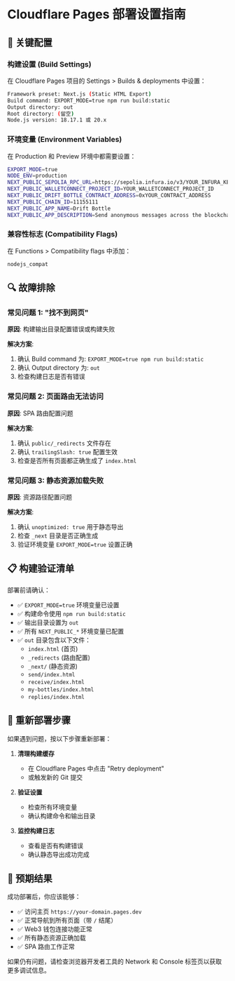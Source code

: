# Cloudflare Pages 部署设置指南

## 🚀 **关键配置**

### **构建设置 (Build Settings)**

在 Cloudflare Pages 项目的 Settings > Builds & deployments 中设置：

```bash
Framework preset: Next.js (Static HTML Export)
Build command: EXPORT_MODE=true npm run build:static
Output directory: out
Root directory: (留空)
Node.js version: 18.17.1 或 20.x
```

### **环境变量 (Environment Variables)**

在 Production 和 Preview 环境中都需要设置：

```bash
EXPORT_MODE=true
NODE_ENV=production
NEXT_PUBLIC_SEPOLIA_RPC_URL=https://sepolia.infura.io/v3/YOUR_INFURA_KEY
NEXT_PUBLIC_WALLETCONNECT_PROJECT_ID=YOUR_WALLETCONNECT_PROJECT_ID  
NEXT_PUBLIC_DRIFT_BOTTLE_CONTRACT_ADDRESS=0xYOUR_CONTRACT_ADDRESS
NEXT_PUBLIC_CHAIN_ID=11155111
NEXT_PUBLIC_APP_NAME=Drift Bottle
NEXT_PUBLIC_APP_DESCRIPTION=Send anonymous messages across the blockchain ocean
```

### **兼容性标志 (Compatibility Flags)**

在 Functions > Compatibility flags 中添加：

```bash
nodejs_compat
```

## 🔍 **故障排除**

### **常见问题 1: "找不到网页"**

**原因**: 构建输出目录配置错误或构建失败

**解决方案**:
1. 确认 Build command 为: `EXPORT_MODE=true npm run build:static`
2. 确认 Output directory 为: `out`
3. 检查构建日志是否有错误

### **常见问题 2: 页面路由无法访问**

**原因**: SPA 路由配置问题

**解决方案**:
1. 确认 `public/_redirects` 文件存在
2. 确认 `trailingSlash: true` 配置生效
3. 检查是否所有页面都正确生成了 `index.html`

### **常见问题 3: 静态资源加载失败**

**原因**: 资源路径配置问题

**解决方案**:
1. 确认 `unoptimized: true` 用于静态导出
2. 检查 `_next` 目录是否正确生成
3. 验证环境变量 `EXPORT_MODE=true` 设置正确

## 📋 **构建验证清单**

部署前请确认：

- ✅ `EXPORT_MODE=true` 环境变量已设置
- ✅ 构建命令使用 `npm run build:static`
- ✅ 输出目录设置为 `out`
- ✅ 所有 `NEXT_PUBLIC_*` 环境变量已配置
- ✅ `out` 目录包含以下文件：
  - `index.html` (首页)
  - `_redirects` (路由配置)
  - `_next/` (静态资源)
  - `send/index.html`
  - `receive/index.html`  
  - `my-bottles/index.html`
  - `replies/index.html`

## 🔄 **重新部署步骤**

如果遇到问题，按以下步骤重新部署：

1. **清理构建缓存**
   - 在 Cloudflare Pages 中点击 "Retry deployment"
   - 或触发新的 Git 提交

2. **验证设置**
   - 检查所有环境变量
   - 确认构建命令和输出目录

3. **监控构建日志**
   - 查看是否有构建错误
   - 确认静态导出成功完成

## 🎯 **预期结果**

成功部署后，你应该能够：

- ✅ 访问主页 `https://your-domain.pages.dev`
- ✅ 正常导航到所有页面（带 `/` 结尾）
- ✅ Web3 钱包连接功能正常
- ✅ 所有静态资源正确加载
- ✅ SPA 路由工作正常

如果仍有问题，请检查浏览器开发者工具的 Network 和 Console 标签页以获取更多调试信息。